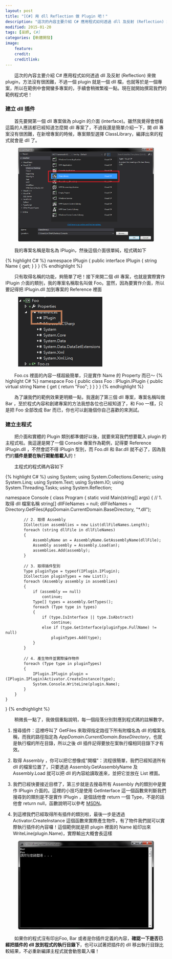 ```yaml
---
layout: post
title: "[C#] 用 dll Reflection 做 Plugin 吧！"
description: "這次的內容主要介紹 C# 應用程式如何透過 dll 及反射 (Reflection) 來做 plugin，方法沒有很困難，一個 plugin 就是一個 dll 檔，也就等於是一個專案，所以在範例中會開蠻多專案的。現在就開始撰寫我們的範例程式吧！"
modified: 2015-01-20
tags: [巫師, C#]
categories: [軟體開發]
image:
    feature: 
    credit: 
    creditlink: 
---
```


　　這次的內容主要介紹 C# 應用程式如何透過 dll 及反射 (Reflection) 來做 plugin，方法沒有很困難，不過一個 plugin 就是一個 dll 檔，也就等於是一個專案，所以在範例中會開蠻多專案的，手續會稍微繁複一點。現在就開始撰寫我們的範例程式吧！

<!--more-->

### 建立 dll 插件
　　首先要開第一個 dll 專案做為 plugin 的介面 (interface)。雖然我覺得會想看這篇的人應該都已經知道怎麼開 dll 專案了，不過我還是簡單介紹一下，開 dll 專案沒有很困難，在新增專案的時候，專案類型選擇 ClassLibrary，編譯出來的程式就會是 dll 了。

<figure class="large center"> <img src="/images/2015/csharp-plugin-01.png" alt=""> </figure>

　　我的專案名稱是取名為 IPlugin，然後這個介面很單純，程式碼如下

{% highlight C# %}
namespace IPlugin
{
    public interface IPlugin
    {
        string Name { get; }
    }
}
{% endhighlight %}

　　只有取得名稱的功能，夠簡單了吧！接下來開二個 dll 專案，也就是實際實作 IPlugin 介面的類別，我的專案名稱取名叫做 Foo。當然，因為要實作介面，所以要記得把 IPlugin.dll 加到專案的 Reference 裡面

<figure class="half center"> <img src="/images/2015/csharp-plugin-02.png" alt=""> </figure>

　　Foo.cs 裡面的內容一樣超級簡單，只是實作 Name 的 Property 而已～
{% highlight C# %}
namespace Foo
{
    public class Foo : IPlugin.IPlugin
    {
        public virtual string Name { get { return "Foo"; } }
    }
}
{% endhighlight %}

　　為了讓我們的範例效果更明顯一點，我還創了第三個 dll 專案，專案名稱叫做 Bar ，至於程式內容和創建專案的方法我想各位也已經知道了，和 Foo 一樣，只是把 Foo 全部改成 Bar 而已，你也可以創幾個你自己喜歡的來測試。

### 建立主程式

　　把介面和實體的 Plugin 類別都準備好以後，就要來寫我們想要載入 plugin 的主程式啦。我這邊是開了一個 Console 專案作為範例，記得要 Reference IPlugin.dll ，不然會認不得 IPlugin 型別，而 Foo.dll 和 Bar.dll 就不必了，因為我們的**插件是要在執行期動態載入**的！

　　主程式的程式碼內容如下

{% highlight C# %}
using System;
using System.Collections.Generic;
using System.Linq;
using System.Text;
using System.IO;
using System.Threading.Tasks;
using System.Reflection;

namespace Console
{
    class Program
    {
        static void Main(string[] args)
        {
            // 1. 取得 dll 檔案名稱
            string[] dllFileNames = null;
            dllFileNames = Directory.GetFiles(AppDomain.CurrentDomain.BaseDirectory, "*.dll");

            // 2. 取得 Assembly
            ICollection assemblies = new List(dllFileNames.Length);
            foreach (string dllFile in dllFileNames)
            {
                AssemblyName an = AssemblyName.GetAssemblyName(dllFile);
                Assembly assembly = Assembly.Load(an);
                assemblies.Add(assembly);
            }

            // 3. 取得插件型別
            Type pluginType = typeof(IPlugin.IPlugin);
            ICollection pluginTypes = new List();
            foreach (Assembly assembly in assemblies)
            {
                if (assembly == null)
                    continue;
                Type[] types = assembly.GetTypes();
                foreach (Type type in types)
                {
                    if (type.IsInterface || type.IsAbstract)
                        continue;
                    else if (type.GetInterface(pluginType.FullName) != null)
                        pluginTypes.Add(type);
                }
            }

            // 4. 產生物件並實際操作物件
            foreach (Type type in pluginTypes)
            {
                IPlugin.IPlugin plugin = (IPlugin.IPlugin)Activator.CreateInstance(type);
                System.Console.WriteLine(plugin.Name);
            }
        }
    }
}
{% endhighlight %}

　　稍微長一點了，我做個重點說明，每一個段落分別對應到程式碼的註解數字。

1. 搜尋插件：這裡呼叫了 GetFiles 來取得指定路徑下所有附檔名為 dll 的檔案名稱，而我的路徑指定為 *AppDomain.CurrentDomain.BaseDirectory*，也就是執行檔的所在目錄，所以之後 dll 插件記得要放在案執行檔相同目錄下才有效。

2. 取得 Assembly ，你可以把它想像成"開檔"：流程很簡單，我們已經知道所有 dll 的檔案位置了，只要透過 Assembly.GetAssemblyName 及 Assembly.Load 就可以把 dll 的內容給讀取進來，並把它並放在 List 裡面。

3. 我們已經快要接近目標了，第三步就是去搜尋所有 Assembly 內的類別中是實作 IPlugin 介面的。這裡的小技巧是使用 GetInterface 這一個函數來判斷我們搜尋到的類別是不是實作 IPlugin ，是個話他會 return 一個 Type，不是的話他會 return null，函數說明可以參考 [MSDN](https://msdn.microsoft.com/en-us/library/ayfa0fcd(v=vs.110).aspx)。

4. 到這裡我們已經取得所有插件的類別啦，最後一步是透過 Activator.CreateInstance 這個函數來實際產生物件，有了物件我們就可以實際執行插件的內容囉！這個範例就是把 plugin 裡面的 Name 給印出來 WriteLine(plugin.Name)，實際輸出大概會長這樣
<figure class="large center"> <img src="/images/2015/csharp-plugin-03.png" alt=""> </figure>

　　如果你的程式沒有印出Foo, Bar 或者是你插件定義的內容，**確認一下是否已經把插件的 dll 放到程式的執行目錄下**，也可以試著把插件的 dll 移出執行目錄比較結果，不必重新編譯主程式就會動態載入囉！